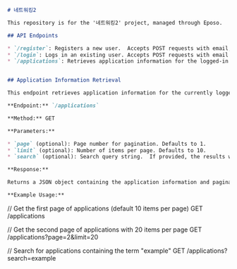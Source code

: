 ```markdown
# 네트워킹2

This repository is for the '네트워킹2' project, managed through Eposo.

## API Endpoints

* `/register`: Registers a new user.  Accepts POST requests with email, password, name, and contact information.
* `/login`: Logs in an existing user. Accepts POST requests with email and password.
* `/applications`: Retrieves application information for the logged-in user. Supports pagination and optional search functionality.  Accepts GET requests.


## Application Information Retrieval

This endpoint retrieves application information for the currently logged-in user.  It supports pagination to handle large datasets and offers optional search functionality.

**Endpoint:** `/applications`

**Method:** GET

**Parameters:**

* `page` (optional): Page number for pagination. Defaults to 1.
* `limit` (optional): Number of items per page. Defaults to 10.
* `search` (optional): Search query string.  If provided, the results will be filtered to include applications matching the search term.

**Response:**

Returns a JSON object containing the application information and pagination details.

**Example Usage:**

```
// Get the first page of applications (default 10 items per page)
GET /applications

// Get the second page of applications with 20 items per page
GET /applications?page=2&limit=20

// Search for applications containing the term "example"
GET /applications?search=example
```
```